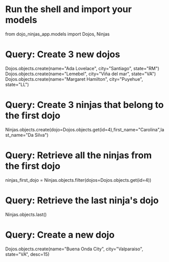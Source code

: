 # Run the shell and import your models

from dojo_ninjas_app.models import Dojos, Ninjas

# Query: Create 3 new dojos

Dojos.objects.create(name="Ada Lovelace", city="Santiago", state="RM")  
Dojos.objects.create(name="Lemebel", city="Viña del mar", state="VA")
Dojos.objects.create(name="Margaret Hamilton", city="Puyehue", state="LL")    

# Query: Create 3 ninjas that belong to the first dojo

Ninjas.objects.create(dojo=Dojos.objects.get(id=4),first_name="Carolina",last_name="Da Silva") 

# Query: Retrieve all the ninjas from the first dojo

ninjas_first_dojo = Ninjas.objects.filter(dojos=Dojos.objects.get(id=4)) 

# Query: Retrieve the last ninja's dojo

Ninjas.objects.last()       

# Query: Create a new dojo

Dojos.objects.create(name="Buena Onda City", city="Valparaiso", state="VA", desc=15) 